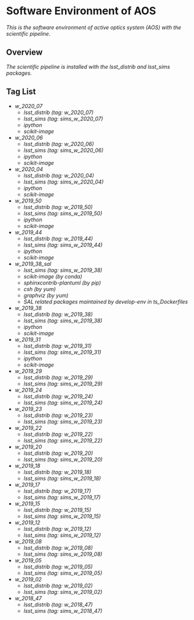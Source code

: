 # Software Environment of AOS

*This is the software environment of active optics system (AOS) with the scientific pipeline.*

## Overview

*The scientific pipeline is installed with the lsst_distrib and lsst_sims packages.*

## Tag List

- *w_2020_07*
  - *lsst_distrib (tag: w_2020_07)*
  - *lsst_sims (tag: sims_w_2020_07)*
  - *ipython*
  - *scikit-image*
- *w_2020_06*
  - *lsst_distrib (tag: w_2020_06)*
  - *lsst_sims (tag: sims_w_2020_06)*
  - *ipython*
  - *scikit-image*
- *w_2020_04*
  - *lsst_distrib (tag: w_2020_04)*
  - *lsst_sims (tag: sims_w_2020_04)*
  - *ipython*
  - *scikit-image*
- *w_2019_50*
  - *lsst_distrib (tag: w_2019_50)*
  - *lsst_sims (tag: sims_w_2019_50)*
  - *ipython*
  - *scikit-image*
- *w_2019_44*
  - *lsst_distrib (tag: w_2019_44)*
  - *lsst_sims (tag: sims_w_2019_44)*
  - *ipython*
  - *scikit-image*
- *w_2019_38_sal*
  - *lsst_sims (tag: sims_w_2019_38)*
  - *scikit-image (by conda)*
  - *sphinxcontrib-plantuml (by pip)*
  - *csh (by yum)*
  - *graphviz (by yum)*
  - *SAL related packages maintained by develop-env in ts_Dockerfiles*
- *w_2019_38*
  - *lsst_distrib (tag: w_2019_38)*
  - *lsst_sims (tag: sims_w_2019_38)*
  - *ipython*
  - *scikit-image*
- *w_2019_31*
  - *lsst_distrib (tag: w_2019_31)*
  - *lsst_sims (tag: sims_w_2019_31)*
  - *ipython*
  - *scikit-image*
- *w_2019_29*
  - *lsst_distrib (tag: w_2019_29)*
  - *lsst_sims (tag: sims_w_2019_29)*
- *w_2019_24*
  - *lsst_distrib (tag: w_2019_24)*
  - *lsst_sims (tag: sims_w_2019_24)*
- *w_2019_23*
  - *lsst_distrib (tag: w_2019_23)*
  - *lsst_sims (tag: sims_w_2019_23)*
- *w_2019_22*
  - *lsst_distrib (tag: w_2019_22)*
  - *lsst_sims (tag: sims_w_2019_22)*
- *w_2019_20*
  - *lsst_distrib (tag: w_2019_20)*
  - *lsst_sims (tag: sims_w_2019_20)*
- *w_2019_18*
  - *lsst_distrib (tag: w_2019_18)*
  - *lsst_sims (tag: sims_w_2019_18)*
- *w_2019_17*
  - *lsst_distrib (tag: w_2019_17)*
  - *lsst_sims (tag: sims_w_2019_17)*
- *w_2019_15*
  - *lsst_distrib (tag: w_2019_15)*
  - *lsst_sims (tag: sims_w_2019_15)*
- *w_2019_12*
  - *lsst_distrib (tag: w_2019_12)*
  - *lsst_sims (tag: sims_w_2019_12)*
- *w_2019_08*
  - *lsst_distrib (tag: w_2019_08)*
  - *lsst_sims (tag: sims_w_2019_08)*
- *w_2019_05*
  - *lsst_distrib (tag: w_2019_05)*
  - *lsst_sims (tag: sims_w_2019_05)*
- *w_2019_02*
  - *lsst_distrib (tag: w_2019_02)*
  - *lsst_sims (tag: sims_w_2019_02)*
- *w_2018_47*
  - *lsst_distrib (tag: w_2018_47)*
  - *lsst_sims (tag: sims_w_2018_47)*
